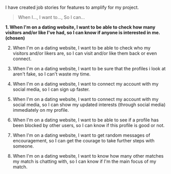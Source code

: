 I have created job stories for features to amplify for my project.

> When I..., I want to..., So I can...

**1. When I'm on a dating website, I want to be able to check how many visitors and/or like I've had, so I can know if anyone is interested in me. (chosen)**

2. When I'm on a dating website, I want to be able to check who my visitors and/or likers are, so I can visit and/or like them back or even connect.

3. When I'm on a dating website, I want to be sure that the profiles i look at aren't fake, so I can't waste my time.

4. When I'm on a dating website, I want to connect my account with my social media, so I can sign up faster.

5. When I'm on a dating website, I want to connect my account with my social media, so I can show my updated interests (through social media) immediately on my profile.

6. When I'm on a dating website, I want to be able to see if a profile has been blocked by other users, so I can know if this profile is good or not.

7. When I'm on a dating website, I want to get random messages of encouragement, so I can get the courage to take further steps with someone.

8. When I'm on a dating website, I want to know how many other matches my match is chatting with, so I can know if I'm the main focus of my match.